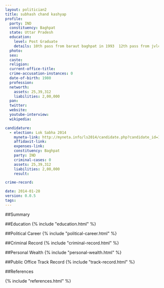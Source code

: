 ```yaml
---
layout: politician2
title: subhash chand kashyap
profile: 
  party: IND
  constituency: Baghpat
  state: Uttar Pradesh
  education: 
    level: Post Graduate
    details: 10th pass from baraut baghpat in 1993  12th pass from jvlc barat baghpat in 1995  b.com pass from d.j college barat  ccsu merut in 1999  ma(socialogy)  ccsu merut in  2001
  photo: 
  sex: 
  caste: 
  religion: 
  current-office-title: 
  crime-accusation-instances: 0
  date-of-birth: 1980
  profession: 
  networth: 
    assets: 25,39,312
    liabilities: 2,00,000
  pan: 
  twitter: 
  website: 
  youtube-interview: 
  wikipedia: 

candidature: 
  - election: Lok Sabha 2014
    myneta-link: http://myneta.info/ls2014/candidate.php?candidate_id=1656
    affidavit-link: 
    expenses-link: 
    constituency: Baghpat 
    party: IND
    criminal-cases: 0
    assets: 25,39,312
    liabilities: 2,00,000
    result:  

crime-record: 

date: 2014-01-28
version: 0.0.5
tags: 
---
```

##Summary


##Education
{% include "education.html" %}


##Political Career
{% include "political-career.html" %}


##Criminal Record
{% include "criminal-record.html" %}


##Personal Wealth
{% include "personal-wealth.html" %}


##Public Office Track Record
{% include "track-record.html" %}


##References


{% include "references.html" %}